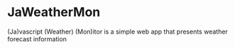 # JaWeatherMon
(Ja)vascript (Weather) (Mon)itor is a simple web app that presents weather forecast information
